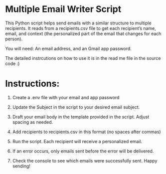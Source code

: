 # Multiple Email Writer Script

This Python script helps send emails with a similar structure to multiple recipients.
It reads from a recipients.csv file to get each recipient’s name, email, and context (the personalized part of the email that changes for each person).

You will need:
  An email address, and an Gmail app password.

The detailed instrcutions on how to use it is in the read me file in the source code :)

# Instructions:
1) Create a .env file with your email and app password

2) Update the Subject in the script to your desired email subject.

3) Draft your email body in the template provided in the script. Adjust spacing as needed.

4) Add recipients to recipients.csv in this format (no spaces after commas)

5) Run the script. Each recipient will receive a personalized email.

6) If an error occurs, only emails sent before the error will be delivered.

7) Check the console to see which emails were successfully sent. Happy sending!
